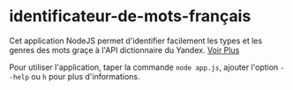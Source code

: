 # identificateur-de-mots-français

Cet application NodeJS permet d'identifier facilement les types et les genres des mots graçe à l'API dictionnaire du Yandex. [Voir Plus](https://tech.yandex.com/dictionary/)

Pour utiliser l'application, taper la commande `node app.js`, ajouter l'option `--help` ou `h` pour plus d'informations.
